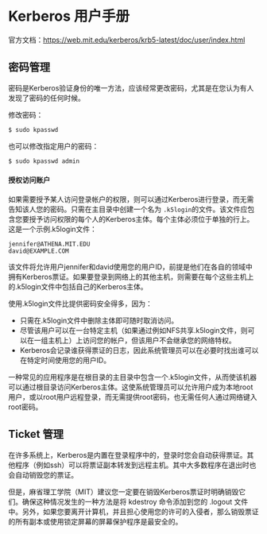 # Kerberos 用户手册

官方文档：https://web.mit.edu/kerberos/krb5-latest/doc/user/index.html



## 密码管理

密码是Kerberos验证身份的唯一方法，应该经常更改密码，尤其是在您认为有人发现了密码的任何时候。

修改密码：

```bash
$ sudo kpasswd
```

也可以修改指定用户的密码：

```bash
$ sudo kpasswd admin
```



#### 授权访问账户

如果需要授予某人访问登录帐户的权限，则可以通过Kerberos进行登录，而无需告知该人您的密码。只需在主目录中创建一个名为 `.k5login`的文件。该文件应包含您要授予访问权限的每个人的Kerberos主体。每个主体必须位于单独的行上。这是一个示例.k5login文件：

```
jennifer@ATHENA.MIT.EDU
david@EXAMPLE.COM
```

该文件将允许用户jennifer和david使用您的用户ID，前提是他们在各自的领域中拥有Kerberos票证。如果要登录到网络上的其他主机，则需要在每个这些主机上的.k5login文件中包括自己的Kerberos主体。

使用.k5login文件比提供密码安全得多，因为：

- 只需在.k5login文件中删除主体即可随时取消访问。
- 尽管该用户可以在一台特定主机（如果通过例如NFS共享.k5login文件，则可以在一组主机上）上访问您的帐户，但该用户不会继承您的网络特权。
- Kerberos会记录谁获得票证的日志，因此系统管理员可以在必要时找出谁可以在特定时间使用您的用户ID。

一种常见的应用程序是在根目录的主目录中包含一个.k5login文件，从而使该机器可以通过根目录访问Kerberos主体。这使系统管理员可以允许用户成为本地root用户，或以root用户远程登录，而无需提供root密码，也无需任何人通过网络键入root密码。



## Ticket 管理

在许多系统上，Kerberos是内置在登录程序中的，登录时您会自动获得票证。其他程序（例如ssh）可以将票证副本转发到远程主机。其中大多数程序在退出时也会自动销毁您的票证。

但是，麻省理工学院（MIT）建议您一定要在销毁Kerberos票证时明确销毁它们。确保这种情况发生的一种方法是将 kdestroy 命令添加到您的 .logout 文件中。另外，如果您要离开计算机，并且担心使用您的许可的入侵者，那么销毁票证的所有副本或使用锁定屏幕的屏幕保护程序是最安全的。























